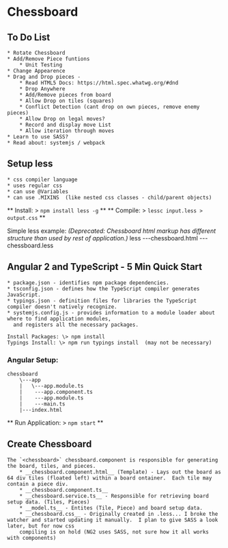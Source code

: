 # Chessboard

## To Do List
    * Rotate Chessboard
    * Add/Remove Piece funtions
        * Unit Testing 
    * Change Appearence
    * Drag and Drop pieces - 
        * Read HTML5 Docs: https://html.spec.whatwg.org/#dnd
        * Drop Anywhere
        * Add/Remove pieces from board
        * Allow Drop on tiles (squares)
        * Conflict Detection (cant drop on own pieces, remove enemy pieces)
        * Allow Drop on legal moves?
        * Record and display move List
        * Allow iteration through moves
    * Learn to use SASS?
    * Read about: systemjs / webpack


## Setup less 
    * css compiler language
    * uses regular css
    * can use @Variables
    * can use .MIXINS  (like nested css classes - child/parent objects)

** Install:  \> `npm install less -g` **
** Compile:  \> `lessc input.less > output.css` **

Simple less example:  *(Deprecated: Chessboard html markup has different structure than used by rest of application.)*
less
    \---chessboard.html
     ---chessboard.less

## Angular 2 and TypeScript - 5 Min Quick Start
    * package.json - identifies npm package dependencies.
    * tsconfig.json - defines how the TypeScript compiler generates JavaScript.
    * typings.json - definition files for libraries the TypeScript compiler doesn't natively recognize.
    * systemjs.config.js - provides information to a module loader about where to find application modules, 
      and registers all the necessary packages.

    Install Packages: \> npm install
    Typings Install: \> npm run typings install  (may not be necessary)

### Angular Setup: 
    chessboard
        \---app 
        |   \---app.module.ts
        |    ---app.component.ts
        |    ---app.module.ts
        |    ---main.ts
        |---index.html

** Run Application: \> `npm start` **

## Create Chessboard

    The `<chessboard>` chessboard.component is responsible for generating the board, tiles, and pieces.  
        * __chessboard.component.html__ (Template) - Lays out the board as 64 div tiles (floated left) within a board ontainer.  Each tile may contain a piece div.  
        * __chessboard.component.ts__ 
        * __chessboard.service.ts__ - Responsible for retrieving board setup data. (Tiles, Pieces)
        * __model.ts__ - Entites (Tile, Piece) and board setup data.
        * __chessboard.css__ - Originally created in .less... I broke the watcher and started updating it manually.  I plan to give SASS a look later, but for now css 
        compiling is on hold (NG2 uses SASS, not sure how it all works with components) 
          
    
